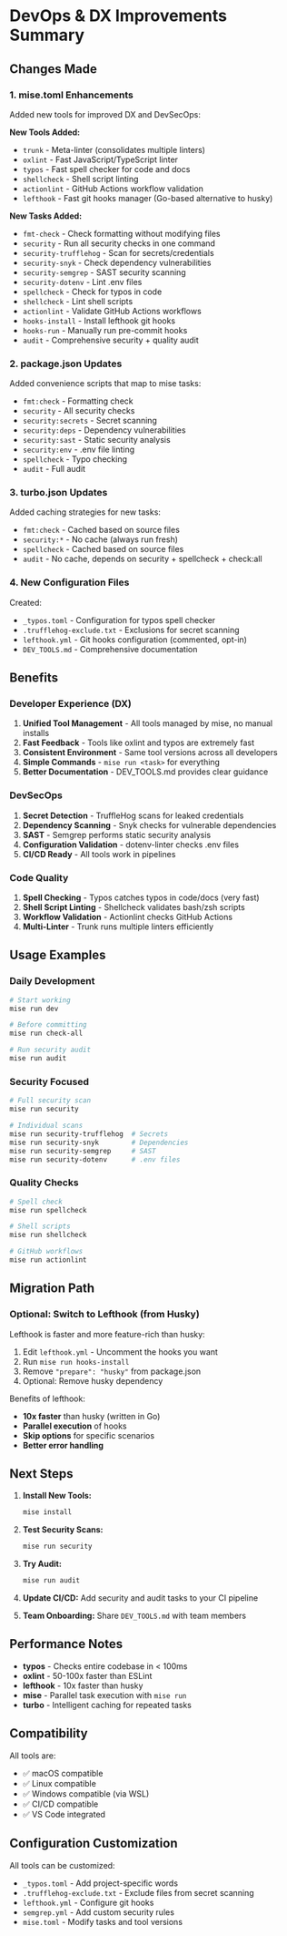 # DevOps & DX Improvements Summary

## Changes Made

### 1. mise.toml Enhancements

Added new tools for improved DX and DevSecOps:

**New Tools Added:**

- `trunk` - Meta-linter (consolidates multiple linters)
- `oxlint` - Fast JavaScript/TypeScript linter
- `typos` - Fast spell checker for code and docs
- `shellcheck` - Shell script linting
- `actionlint` - GitHub Actions workflow validation
- `lefthook` - Fast git hooks manager (Go-based alternative to husky)

**New Tasks Added:**

- `fmt-check` - Check formatting without modifying files
- `security` - Run all security checks in one command
- `security-trufflehog` - Scan for secrets/credentials
- `security-snyk` - Check dependency vulnerabilities
- `security-semgrep` - SAST security scanning
- `security-dotenv` - Lint .env files
- `spellcheck` - Check for typos in code
- `shellcheck` - Lint shell scripts
- `actionlint` - Validate GitHub Actions workflows
- `hooks-install` - Install lefthook git hooks
- `hooks-run` - Manually run pre-commit hooks
- `audit` - Comprehensive security + quality audit

### 2. package.json Updates

Added convenience scripts that map to mise tasks:

- `fmt:check` - Formatting check
- `security` - All security checks
- `security:secrets` - Secret scanning
- `security:deps` - Dependency vulnerabilities
- `security:sast` - Static security analysis
- `security:env` - .env file linting
- `spellcheck` - Typo checking
- `audit` - Full audit

### 3. turbo.json Updates

Added caching strategies for new tasks:

- `fmt:check` - Cached based on source files
- `security:*` - No cache (always run fresh)
- `spellcheck` - Cached based on source files
- `audit` - No cache, depends on security + spellcheck + check:all

### 4. New Configuration Files

Created:

- `_typos.toml` - Configuration for typos spell checker
- `.trufflehog-exclude.txt` - Exclusions for secret scanning
- `lefthook.yml` - Git hooks configuration (commented, opt-in)
- `DEV_TOOLS.md` - Comprehensive documentation

## Benefits

### Developer Experience (DX)

1. **Unified Tool Management** - All tools managed by mise, no manual installs
2. **Fast Feedback** - Tools like oxlint and typos are extremely fast
3. **Consistent Environment** - Same tool versions across all developers
4. **Simple Commands** - `mise run <task>` for everything
5. **Better Documentation** - DEV_TOOLS.md provides clear guidance

### DevSecOps

1. **Secret Detection** - TruffleHog scans for leaked credentials
2. **Dependency Scanning** - Snyk checks for vulnerable dependencies
3. **SAST** - Semgrep performs static security analysis
4. **Configuration Validation** - dotenv-linter checks .env files
5. **CI/CD Ready** - All tools work in pipelines

### Code Quality

1. **Spell Checking** - Typos catches typos in code/docs (very fast)
2. **Shell Script Linting** - Shellcheck validates bash/zsh scripts
3. **Workflow Validation** - Actionlint checks GitHub Actions
4. **Multi-Linter** - Trunk runs multiple linters efficiently

## Usage Examples

### Daily Development

```bash
# Start working
mise run dev

# Before committing
mise run check-all

# Run security audit
mise run audit
```

### Security Focused

```bash
# Full security scan
mise run security

# Individual scans
mise run security-trufflehog  # Secrets
mise run security-snyk        # Dependencies
mise run security-semgrep     # SAST
mise run security-dotenv      # .env files
```

### Quality Checks

```bash
# Spell check
mise run spellcheck

# Shell scripts
mise run shellcheck

# GitHub workflows
mise run actionlint
```

## Migration Path

### Optional: Switch to Lefthook (from Husky)

Lefthook is faster and more feature-rich than husky:

1. Edit `lefthook.yml` - Uncomment the hooks you want
2. Run `mise run hooks-install`
3. Remove `"prepare": "husky"` from package.json
4. Optional: Remove husky dependency

Benefits of lefthook:

- **10x faster** than husky (written in Go)
- **Parallel execution** of hooks
- **Skip options** for specific scenarios
- **Better error handling**

## Next Steps

1. **Install New Tools:**

   ```bash
   mise install
   ```

2. **Test Security Scans:**

   ```bash
   mise run security
   ```

3. **Try Audit:**

   ```bash
   mise run audit
   ```

4. **Update CI/CD:**
   Add security and audit tasks to your CI pipeline

5. **Team Onboarding:**
   Share `DEV_TOOLS.md` with team members

## Performance Notes

- **typos** - Checks entire codebase in < 100ms
- **oxlint** - 50-100x faster than ESLint
- **lefthook** - 10x faster than husky
- **mise** - Parallel task execution with `mise run`
- **turbo** - Intelligent caching for repeated tasks

## Compatibility

All tools are:

- ✅ macOS compatible
- ✅ Linux compatible
- ✅ Windows compatible (via WSL)
- ✅ CI/CD compatible
- ✅ VS Code integrated

## Configuration Customization

All tools can be customized:

- `_typos.toml` - Add project-specific words
- `.trufflehog-exclude.txt` - Exclude files from secret scanning
- `lefthook.yml` - Configure git hooks
- `semgrep.yml` - Add custom security rules
- `mise.toml` - Modify tasks and tool versions
